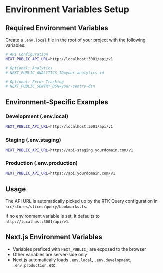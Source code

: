 # Environment Variables Setup

## Required Environment Variables

Create a `.env.local` file in the root of your project with the following variables:

```bash
# API Configuration
NEXT_PUBLIC_API_URL=http://localhost:3001/api/v1

# Optional: Analytics
# NEXT_PUBLIC_ANALYTICS_ID=your-analytics-id

# Optional: Error Tracking
# NEXT_PUBLIC_SENTRY_DSN=your-sentry-dsn
```

## Environment-Specific Examples

### Development (.env.local)

```bash
NEXT_PUBLIC_API_URL=http://localhost:3001/api/v1
```

### Staging (.env.staging)

```bash
NEXT_PUBLIC_API_URL=https://api-staging.yourdomain.com/v1
```

### Production (.env.production)

```bash
NEXT_PUBLIC_API_URL=https://api.yourdomain.com/v1
```

## Usage

The API URL is automatically picked up by the RTK Query configuration in `src/stores/slices/query/bookmarks.ts`.

If no environment variable is set, it defaults to `http://localhost:3001/api/v1`.

## Next.js Environment Variables

- Variables prefixed with `NEXT_PUBLIC_` are exposed to the browser
- Other variables are server-side only
- Next.js automatically loads `.env.local`, `.env.development`, `.env.production`, etc.
